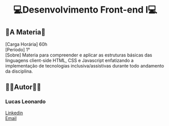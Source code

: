 <h1 align="center">💻Desenvolvimento Front-end I💻</h1>

<h2 id="about">📜A Materia📜</h2>
[Carga Horária] 60h <br/>
[Período] 1° <br/>
[Sobre] Materia para compreender e aplicar as estruturas básicas das linguagens client-side HTML, CSS e
Javascript enfatizando a implementação de tecnologias inclusiva/assistivas durante todo andamento da disciplina.

<br />
<h2 id="owner">🧔🏻Autor🧔🏻</h2>

<h3>Lucas Leonardo</h3>

[Linkedin](https://www.linkedin.com/in/caslujpg/)</br>
[Email](caslujpg@gmail.com)
